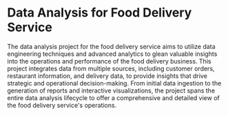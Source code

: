 # Data Analysis for Food Delivery Service  
    
The data analysis project for the food delivery service aims to utilize data engineering techniques and advanced analytics to glean valuable insights into the operations and performance of the food delivery business. This project integrates data from multiple sources, including customer orders, restaurant information, and delivery data, to provide insights that drive strategic and operational decision-making.
From initial data ingestion to the generation of reports and interactive visualizations, the project spans the entire data analysis lifecycle to offer a comprehensive and detailed view of the food delivery service's operations.
 

 
 
 
